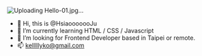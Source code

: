 ![Uploading Hello-01.jpg…]()

- 👋 Hi, this is @HsiaooooooJu
- 🌱 I’m currently learning HTML / CSS / Javascript
- 👀  I’m looking for Frontend Developer based in Taipei or remote.
- 📫 kelllllyko@gmail.com

<!---
HsiaooooooJu/HsiaooooooJu is a ✨ special ✨ repository because its `README.md` (this file) appears on your GitHub profile.
You can click the Preview link to take a look at your changes.
--->
